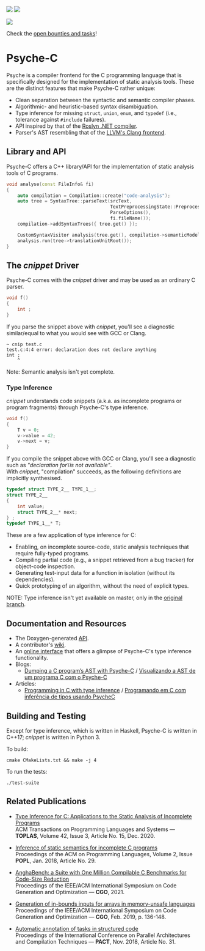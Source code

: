![](https://github.com/ltcmelo/psychec/workflows/build/badge.svg)
![](https://github.com/ltcmelo/psychec/workflows/test-suite/badge.svg)

![](https://docs.google.com/drawings/d/e/2PACX-1vT-pCvcuO4U63ERkXWfBzOfVKwMQ_kh-ntzANYyNrnkt8FUV2wRHd5fN6snq33u5hWmnNQR3E3glsnH/pub?w=375&h=150)

Check the [open bounties and tasks](https://docs.google.com/document/d/1_xVLVXnrEJKGOXcJcy78NqdK2vnmIiJO33iOY7xaSGQ/edit?usp=sharing)!

# Psyche-C

Psyche is a compiler frontend for the C programming language that is specifically designed for the implementation of static analysis tools. These are the distinct features that make Psyche-C rather unique:

- Clean separation between the syntactic and semantic compiler phases.
- Algorithmic- and heuristic-based syntax disambiguation.
- Type inference for missing `struct`, `union`, `enum`, and `typedef` (i.e., tolerance against `#include` failures).
- API inspired by that of the [Roslyn .NET compiler](https://github.com/dotnet/roslyn).
- Parser's AST resembling that of the [LLVM's Clang frontend](https://clang.llvm.org/).

## Library and API

Psyche-C offers a C++ library/API for the implementation of static analysis tools of C programs.

```cpp
void analyse(const FileInfo& fi)
{
    auto compilation = Compilation::create("code-analysis");
    auto tree = SyntaxTree::parseText(srcText,
                                      TextPreprocessingState::Preprocessed,
                                      ParseOptions(),
                                      fi.fileName());
    compilation->addSyntaxTrees({ tree.get() });

    CustomSyntaxVisitor analysis(tree.get(), compilation->semanticModel(tree.get()));
    analysis.run(tree->translationUnitRoot());
}
```

## The *cnippet* Driver

Psyche-C comes with the *cnippet* driver and may be used as an ordinary C parser.


```c
void f()
{
    int ;
}
```

If you parse the snippet above with *cnippet*, you'll see a diagnostic similar/equal to what you would see with GCC or Clang.

```
~ cnip test.c
test.c:4:4 error: declaration does not declare anything
int ;
    ^
```

Note: Semantic analysis isn't yet complete.

### Type Inference

*cnippet* understands code snippets (a.k.a. as incomplete programs or program fragments) through Psyche-C's type inference. 

```c
void f()
{
    T v = 0;
    v->value = 42;
    v->next = v;
}
```

If you compile the snippet above with GCC or Clang, you'll see a diagnostic such as _"declaration for_`T`_is not available"_.  
With *cnippet*, "compilation" succeeds, as the following definitions are implicitly synthesised.

```c
typedef struct TYPE_2__ TYPE_1__;
struct TYPE_2__ 
{
    int value;
    struct TYPE_2__* next;
} ;
typedef TYPE_1__* T;
```

These are a few application of type inference for C:

- Enabling, on incomplete source-code, static analysis techniques that require fully-typed programs.
- Compiling partial code (e.g., a snippet retrieved from a bug tracker) for object-code inspection.
- Generating test-input data for a function in isolation (without its dependencies).
- Quick prototyping of an algorithm, without the need of explicit types.

NOTE: Type inference isn't yet available on master, only in the [original branch](https://github.com/ltcmelo/psychec/tree/original).

## Documentation and Resources

- The Doxygen-generated [API](https://ltcmelo.github.io/psychec/api-docs/html/index.html).
- A contributor's [wiki](https://github.com/ltcmelo/psychec/wiki).
- An [online interface](http://cuda.dcc.ufmg.br/psyche-c/) that offers a glimpse of Psyche-C's type inference functionality.
- Blogs:
  - [Dumping a C program’s AST with Psyche-C](https://ltcmelo.github.io/psychec/2021/03/03/c-ast-dump-psyche.html) /
    [Visualizando a AST de um programa C com o Psyche-C](https://www.embarcados.com.br/visualizando-a-ast-psyche-c/)
- Articles:
  - [Programming in C with type inference](https://www.codeproject.com/Articles/1238603/Programming-in-C-with-Type-Inference) /
    [Programando em C com inferência de tipos usando PsycheC](https://www.embarcados.com.br/inferencia-de-tipos-em-c-usando-psychec/)

## Building and Testing

Except for type inference, which is written in Haskell, Psyche-C is written in C++17; *cnippet* is written in Python 3.

To build:

    cmake CMakeLists.txt && make -j 4

To run the tests:

    ./test-suite

## Related Publications

- [Type Inference for C: Applications to the Static Analysis of Incomplete Programs](https://dl.acm.org/doi/10.1145/3421472)<br/>
ACM Transactions on Programming Languages and Systems — **TOPLAS**, Volume 42, Issue 3, Article No. 15, Dec. 2020.

- [Inference of static semantics for incomplete C programs](https://dl.acm.org/doi/10.1145/3158117)<br/>
Proceedings of the ACM on Programming Languages, Volume 2, Issue **POPL**, Jan. 2018, Article No. 29.

- [AnghaBench: a Suite with One Million Compilable C Benchmarks for Code-Size Reduction](https://conf.researchr.org/info/cgo-2021/accepted-papers)<br/>
Proceedings of the IEEE/ACM International Symposium on Code Generation and Optimization — **CGO**, 2021.

- [Generation of in-bounds inputs for arrays in memory-unsafe languages](https://dl.acm.org/citation.cfm?id=3314890)<br/>
Proceedings of the IEEE/ACM International Symposium on Code Generation and Optimization — **CGO**, Feb. 2019, p. 136-148.

- [Automatic annotation of tasks in structured code](https://dl.acm.org/citation.cfm?id=3243200)<br/>
Proceedings of the International Conference on Parallel Architectures and Compilation Techniques — **PACT**, Nov. 2018, Article No. 31.
